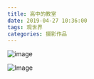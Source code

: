 ```yaml
---
title: 高中的教室
date: 2019-04-27 10:36:00
tags: 观世界
categories: 摄影作品
---
```


![image](https://upload-images.jianshu.io/upload_images/940690-0875d12151a0118b.jpg?imageMogr2/auto-orient/strip%7CimageView2/2/w/1240)

![Image](https://upload-images.jianshu.io/upload_images/940690-5639103f23a657b3.jpg?imageMogr2/auto-orient/strip%7CimageView2/2/w/1240)

